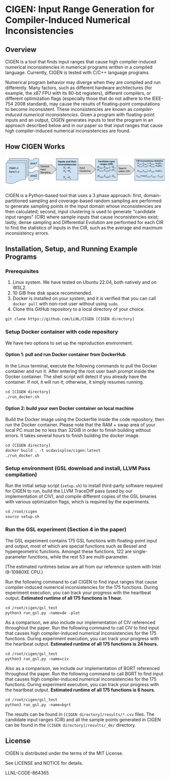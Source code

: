 # CIGEN: Input Range Generation for Compiler-Induced Numerical Inconsistencies

## Overview

CIGEN is a tool that finds input ranges that cause high compiler-induced
numerical inconsistencies in numerical programs written in a compiled language.
Currently, CIGEN is tested with C/C++ language programs.

Numerical program behavior may diverge when they are compiled and run
differently. Many factors, such as different hardware architectures (for
example, the x87 FPU with its 80-bit registers), different compilers, or
different optimization flags (especially those that do not adhere to the
IEEE-754 2008 standard), may cause the results of floating-point computations to
become inconsistent. These inconsistencies are known as *compiler-induced
numerical inconsistencies*. Given a program with floating-point inputs and an
output, CIGEN generates inputs to test the program in an approach described
below and in our paper so that input ranges that cause high compiler-induced
numerical inconsistencies are found.

## How CIGEN Works

![CIGEN workflow.](./cigen-overview.svg)

CIGEN is a Python-based tool that uses a 3 phase approach: first,
domain-partitioned sampling and coverage-based random sampling are performed to
generate sampling points in the input domain whose inconsistencies are then
calculated; second, input clustering is used to generate "candidate input
ranges" (CIR) where sample inputs that cause inconsistencies exist; lastly,
dense sampling and Differential Evolution are performed for each CIR to find the
statistics of inputs in the CIR, such as the average and maximum inconsistency
errors.

## Installation, Setup, and Running Example Programs

### Prerequisites

1. Linux system. We have tested on Ubuntu 22.04, both natively and on WSL2.
2. 10 GiB free disk space recommended.
3. Docker is installed on your system, and it is verified that you can call
   `docker pull` with non-root user without using `sudo`.
4. Clone this GitHub repository to a local directory of your choice.

```
git clone https://github.com/LLNL/CIGEN [CIGEN directory]
```

### Setup Docker container with code repository

We have two options to set up the reproduction environment.

#### Option 1: pull and run Docker container from DockerHub

In the Linux terminal, execute the following commands to pull the Docker
container and run it. After entering the root user bash prompt inside the Docker
container. The shell script will detect if you already have the container. If 
not, it will run it; otherwise, it simply resumes running.

```
cd [CIGEN directory]
./run_docker.sh
```

#### Option 2: build your own Docker container on local machine

Build the Docker image using the Dockerfile inside the code repository, then run
the Docker container. Please note that the RAM + swap area of your local PC must
be no less than 32GiB in order to finish building without errors. It takes
several hours to finish building the docker image.

```
cd [CIGEN directory]
docker build . -t ucdavisplse/cigen:latest
./run_docker.sh
```

### Setup environment (GSL download and install, LLVM Pass compilation)

Run the initial setup script (`setup.sh`) to install third-party software
required for CIGEN to run, build the LLVM TraceDiff pass (used by our implementation
of CIV), and compile different copies of the GSL binaries
with various optimization flags, which is required by the experiments.

```
cd /root/cigen
source setup.sh
```

### Run the GSL experiment (Section 4 in the paper)

The GSL experiment contains 175 GSL functions with floating-point input and
output, most of which are special functions such as Bessel and hypergeometric
functions. Amongst these functions, 122 are single-parameter functions, while
the rest 53 are multi-parameter. 

(The estimated runtimes below are all from our reference system with Intel i9-10980XE CPU.)

Run the following command to call CIGEN to find input ranges that cause
compiler-induced numerical inconsistencies for the 175 functions. During
experiment execution, you can track your progress with the heartbeat output.
**Estimated runtime of all 175 functions is 1 hour.**

```
cd /root/cigen/gsl_test
python3 run_gsl.py -name=de -plot
```

As a comparison, we also include our implementation of CIV referenced throughout
the paper. Run the following command to call CIV to find input that causes
high compiler-induced numerical inconsistencies for the 175 functions. During
experiment execution, you can track your progress with the heartbeat output.
**Estimated runtime of all 175 functions is 24 hours.**

```
cd /root/cigen/gsl_test
python3 run_gsl.py -name=civ
```

Also as a comparison, we include our implementation of BGRT referenced throughout
the paper. Run the following command to call BGRT to find input that causes
high compiler-induced numerical inconsistencies for the 175 functions. During
experiment execution, you can track your progress with the heartbeat output.
**Estimated runtime of all 175 functions is 6 hours.**

```
cd /root/cigen/gsl_test
python3 run_gsl.py -name=bgrt
```

The results can be found in `[CIGEN directory]/results/*.csv` files. The candidate
input ranges (CIR) and all the sample points generated in CIGEN can be found in the
`[CIGEN directory]/results/_de/` directory.

## License

CIGEN is distributed under the terms of the MIT License.

See LICENSE and NOTICE for details.

LLNL-CODE-864365
